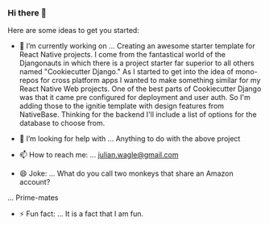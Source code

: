 ### Hi there 👋

Here are some ideas to get you started:

- 🔭 I’m currently working on ...
Creating an awesome starter template for React Native projects. I come from the fantastical world of the Djangonauts in which there is a project starter far superior to all others named "Cookiecutter Django." As I started to get into the idea of mono-repos for cross platform apps I wanted to make something similar for my React Native Web projects. One of the best parts of Cookiecutter Django was that it came pre configured for deployment and user auth. So I'm adding those to the ignitie template with design features from NativeBase. Thinking for the backend I'll include a list of options for the database to choose from.

- 🤔 I’m looking for help with ...
Anything to do with the above project

- 📫 How to reach me: ...
julian.wagle@gmail.com

- 😄 Joke: ...
What do you call two monkeys that share an Amazon account?

... Prime-mates

- ⚡ Fun fact: ...
It is a fact that I am fun.
